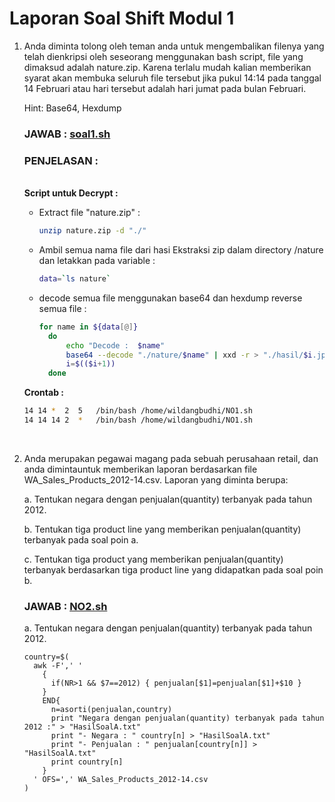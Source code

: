 # Laporan Soal Shift Modul 1

1. Anda diminta tolong oleh teman anda untuk mengembalikan filenya yang telah dienkripsi oleh seseorang menggunakan bash script, file yang dimaksud adalah nature.zip. Karena terlalu mudah kalian memberikan syarat akan membuka seluruh file tersebut jika pukul 14:14 pada tanggal 14 Februari atau hari tersebut adalah hari jumat pada bulan Februari.

    Hint: Base64, Hexdump

    ### JAWAB : [soal1.sh](/soal1.sh)
    
    ### PENJELASAN :
    <br> **Script untuk Decrypt :**
    - Extract file "nature.zip" :
      ```sh
      unzip nature.zip -d "./"
      ```
    - Ambil semua nama file dari hasi Ekstraksi zip dalam directory /nature dan letakkan pada variable :
      ```sh
      data=`ls nature`
      ```
    - decode semua file menggunakan base64 dan hexdump reverse semua file :
      ```sh
      for name in ${data[@]}
        do
            echo "Decode :  $name"
            base64 --decode "./nature/$name" | xxd -r > "./hasil/$i.jpeg"
            i=$(($i+1))
        done
      ```
    **Crontab :** 
    ```sh
    14 14 *  2  5   /bin/bash /home/wildangbudhi/NO1.sh
    14 14 14 2  *   /bin/bash /home/wildangbudhi/NO1.sh
    ```
    <br>
2. Anda merupakan pegawai magang pada sebuah perusahaan retail, dan anda dimintauntuk memberikan laporan berdasarkan file WA_Sales_Products_2012-14.csv. Laporan yang diminta berupa:

    a. Tentukan negara dengan penjualan(quantity) terbanyak pada tahun 2012.
    
    b. Tentukan tiga product line yang memberikan penjualan(quantity) terbanyak pada soal poin a.
    
    c. Tentukan tiga product yang memberikan penjualan(quantity) terbanyak berdasarkan tiga product line yang didapatkan pada soal poin b.

    ### JAWAB : [NO2.sh](/NO2.sh)
    
    a. Tentukan negara dengan penjualan(quantity) terbanyak pada tahun 2012.
    ```
    country=$( 
      awk -F',' '
        {
          if(NR>1 && $7==2012) { penjualan[$1]=penjualan[$1]+$10 }
        }
        END{
          n=asorti(penjualan,country)
          print "Negara dengan penjualan(quantity) terbanyak pada tahun 2012 :" > "HasilSoalA.txt"
          print "- Negara : " country[n] > "HasilSoalA.txt"
          print "- Penjualan : " penjualan[country[n]] > "HasilSoalA.txt"
          print country[n]
        }
      ' OFS=',' WA_Sales_Products_2012-14.csv 
    ) 
    ```
    
    
    
